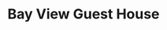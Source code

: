 ---
title: "Bay View Guest House"
address: "Tully Church Hill, Enniskillen, Co. Fermanagh BT93 6HP"
tel: "028 6864 1250"
county: "Fermanagh"
category: "Guesthouses"
type: "Content"
lat: "054.4554350000"
lng: "-007.8117200000"
---